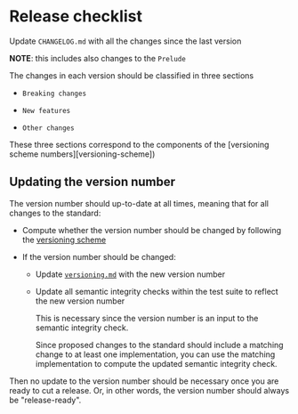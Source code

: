 # Release checklist

Update `CHANGELOG.md` with all the changes since the last version

**NOTE**: this includes also changes to the `Prelude`

The changes in each version should be classified in three sections

* `Breaking changes`

* `New features`

* `Other changes`

These three sections correspond to the components of the
[versioning scheme numbers][versioning-scheme])

## Updating the version number

The version number should up-to-date at all times, meaning that for all changes
to the standard:
     
*   Compute whether the version number should be changed by following the
    [versioning scheme][versioning]

*   If the version number should be changed:

    * Update [`versioning.md`][versioning] with the new version number

    * Update all semantic integrity checks within the test suite to reflect the
      new version number

      This is necessary since the version number is an input to the semantic
      integrity check.

      Since proposed changes to the standard should include a matching change to
      at least one implementation, you can use the matching implementation to
      compute the updated semantic integrity check.

Then no update to the version number should be necessary once you are ready to
cut a release.  Or, in other words, the version number should always be
"release-ready".

[versioning]: https://github.com/dhall-lang/dhall-lang/blob/master/standard/versioning.md

